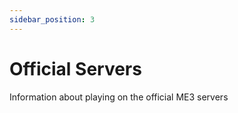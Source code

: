 ```yaml
---
sidebar_position: 3
---
```


# Official Servers

Information about playing on the official ME3 servers
